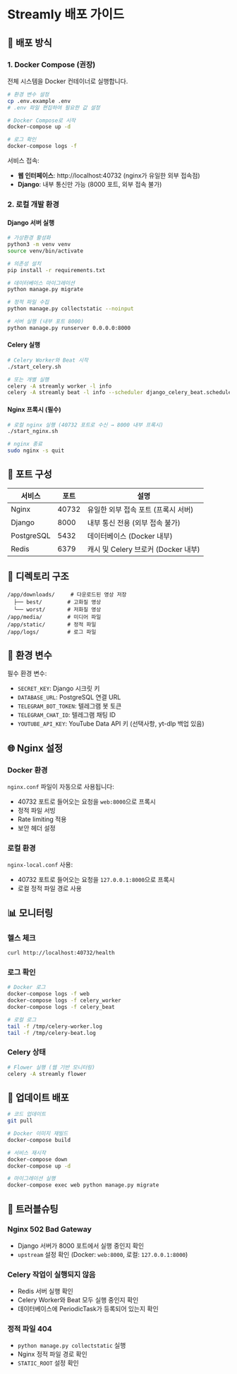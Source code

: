 # Streamly 배포 가이드

## 🚀 배포 방식

### 1. Docker Compose (권장)
전체 시스템을 Docker 컨테이너로 실행합니다.

```bash
# 환경 변수 설정
cp .env.example .env
# .env 파일 편집하여 필요한 값 설정

# Docker Compose로 시작
docker-compose up -d

# 로그 확인
docker-compose logs -f
```

서비스 접속:
- **웹 인터페이스**: http://localhost:40732 (nginx가 유일한 외부 접속점)
- **Django**: 내부 통신만 가능 (8000 포트, 외부 접속 불가)

### 2. 로컬 개발 환경

#### Django 서버 실행
```bash
# 가상환경 활성화
python3 -m venv venv
source venv/bin/activate

# 의존성 설치
pip install -r requirements.txt

# 데이터베이스 마이그레이션
python manage.py migrate

# 정적 파일 수집
python manage.py collectstatic --noinput

# 서버 실행 (내부 포트 8000)
python manage.py runserver 0.0.0.0:8000
```

#### Celery 실행
```bash
# Celery Worker와 Beat 시작
./start_celery.sh

# 또는 개별 실행
celery -A streamly worker -l info
celery -A streamly beat -l info --scheduler django_celery_beat.schedulers:DatabaseScheduler
```

#### Nginx 프록시 (필수)
```bash
# 로컬 nginx 실행 (40732 포트로 수신 → 8000 내부 프록시)
./start_nginx.sh

# nginx 종료
sudo nginx -s quit
```

## 🔧 포트 구성

| 서비스 | 포트 | 설명 |
|--------|------|------|
| Nginx | 40732 | 유일한 외부 접속 포트 (프록시 서버) |
| Django | 8000 | 내부 통신 전용 (외부 접속 불가) |
| PostgreSQL | 5432 | 데이터베이스 (Docker 내부) |
| Redis | 6379 | 캐시 및 Celery 브로커 (Docker 내부) |

## 📁 디렉토리 구조

```
/app/downloads/     # 다운로드된 영상 저장
  ├── best/        # 고화질 영상
  └── worst/       # 저화질 영상
/app/media/        # 미디어 파일
/app/static/       # 정적 파일
/app/logs/         # 로그 파일
```

## 🔐 환경 변수

필수 환경 변수:
- `SECRET_KEY`: Django 시크릿 키
- `DATABASE_URL`: PostgreSQL 연결 URL
- `TELEGRAM_BOT_TOKEN`: 텔레그램 봇 토큰
- `TELEGRAM_CHAT_ID`: 텔레그램 채팅 ID
- `YOUTUBE_API_KEY`: YouTube Data API 키 (선택사항, yt-dlp 백업 있음)

## 🌐 Nginx 설정

### Docker 환경
`nginx.conf` 파일이 자동으로 사용됩니다:
- 40732 포트로 들어오는 요청을 `web:8000`으로 프록시
- 정적 파일 서빙
- Rate limiting 적용
- 보안 헤더 설정

### 로컬 환경
`nginx-local.conf` 사용:
- 40732 포트로 들어오는 요청을 `127.0.0.1:8000`으로 프록시
- 로컬 정적 파일 경로 사용

## 📊 모니터링

### 헬스 체크
```bash
curl http://localhost:40732/health
```

### 로그 확인
```bash
# Docker 로그
docker-compose logs -f web
docker-compose logs -f celery_worker
docker-compose logs -f celery_beat

# 로컬 로그
tail -f /tmp/celery-worker.log
tail -f /tmp/celery-beat.log
```

### Celery 상태
```bash
# Flower 실행 (웹 기반 모니터링)
celery -A streamly flower
```

## 🔄 업데이트 배포

```bash
# 코드 업데이트
git pull

# Docker 이미지 재빌드
docker-compose build

# 서비스 재시작
docker-compose down
docker-compose up -d

# 마이그레이션 실행
docker-compose exec web python manage.py migrate
```

## 🚨 트러블슈팅

### Nginx 502 Bad Gateway
- Django 서버가 8000 포트에서 실행 중인지 확인
- `upstream` 설정 확인 (Docker: `web:8000`, 로컬: `127.0.0.1:8000`)

### Celery 작업이 실행되지 않음
- Redis 서버 실행 확인
- Celery Worker와 Beat 모두 실행 중인지 확인
- 데이터베이스에 PeriodicTask가 등록되어 있는지 확인

### 정적 파일 404
- `python manage.py collectstatic` 실행
- Nginx 정적 파일 경로 확인
- `STATIC_ROOT` 설정 확인